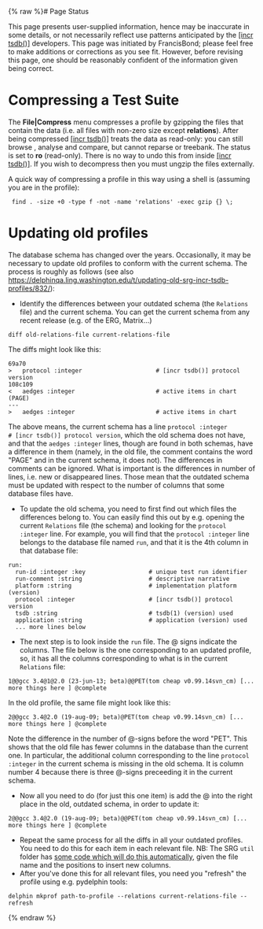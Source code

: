 {% raw %}# Page Status

This page presents user-supplied information, hence may be inaccurate in
some details, or not necessarily reflect use patterns anticipated by the
[\[incr tsdb()\]](http://www.delph-in.net/itsdb) developers. This page
was initiated by FrancisBond; please feel free to make
additions or corrections as you see fit. However, before revising this
page, one should be reasonably confident of the information given being
correct.

# Compressing a Test Suite

The **File\|Compress** menu compresses a profile by gzipping the files
that contain the data (i.e. all files with non-zero size except
**relations**). After being compressed [\[incr
tsdb()\]](http://www.delph-in.net/itsdb) treats the data as read-only:
you can still browse , analyse and compare, but cannot reparse or
treebank. The status is set to **ro** (read-only). There is no way to
undo this from inside [\[incr tsdb()\]](http://www.delph-in.net/itsdb).
If you wish to decompress then you must ungzip the files externally.

A quick way of compressing a profile in this way using a shell is
(assuming you are in the profile):

     find . -size +0 -type f -not -name 'relations' -exec gzip {} \;

# Updating old profiles

The database schema has changed over the years. Occasionally, it may be necessary to update old profiles to conform with the current schema. The process is roughly as follows (see also https://delphinqa.ling.washington.edu/t/updating-old-srg-incr-tsdb-profiles/832/):

- Identify the differences between your outdated schema (the `Relations` file) and the current schema. You can get the current schema from any recent release (e.g. of the ERG, Matrix...)
```
diff old-relations-file current-relations-file
```

The diffs might look like this:

```
69a70
>   protocol :integer                     # [incr tsdb()] protocol version
108c109
<   aedges :integer                       # active items in chart (PAGE)
---
>   aedges :integer                       # active items in chart
```

The above means, the current schema has a line `protocol :integer                     # [incr tsdb()] protocol version`, which the old schema does not have, and that the `aedges :integer` lines, though are found in both schemas, have a difference in them (namely, in the old file, the comment contains the word "PAGE" and in the current schema, it does not). The differences in comments can be ignored. What is important is the differences in number of lines, i.e. new or disappeared lines. Those mean that the outdated schema must be updated with respect to the number of columns that some database files have.

- To update the old schema, you need to first find out which files the differences belong to. You can easily find this out by e.g. opening the current `Relations` file (the schema) and looking for the `protocol :integer` line. For example, you will find that the `protocol :integer` line belongs to the database file named `run`, and that it is the 4th column in that database file:

```
run:
  run-id :integer :key                  # unique test run identifier
  run-comment :string                   # descriptive narrative
  platform :string                      # implementation platform (version)
  protocol :integer                     # [incr tsdb()] protocol version
  tsdb :string                          # tsdb(1) (version) used
  application :string                   # application (version) used
  ... more lines below
```

- The next step is to look inside the `run` file. The @ signs indicate the columns. The file below is the one corresponding to an updated profile, so, it has all the columns corresponding to what is in the current `Relations` file:

```
1@@gcc 3.4@1@2.0 (23-jun-13; beta)@@PET(tom cheap v0.99.14svn_cm) [... more things here ] @complete
```

In the old profile, the same file might look like this:

```
2@@gcc 3.4@2.0 (19-aug-09; beta)@PET(tom cheap v0.99.14svn_cm) [... more things here ] @complete
```

Note the difference in the number of @-signs before the word "PET". This shows that the old file has fewer columns in the database than the current one. In particular, the additional column corresponding to the line `protocol :integer` in the current schema is missing in the old schema. It is column number 4 because there is three @-signs preceeding it in the current schema.

- Now all you need to do (for just this one item) is add the @ into the right place in the old, outdated schema, in order to update it:

```
2@@gcc 3.4@2.0 (19-aug-09; beta)@@PET(tom cheap v0.99.14svn_cm) [... more things here ] @complete
```

- Repeat the same process for all the diffs in all your outdated profiles. You need to do this for each item in each relevant file. NB: The SRG `util` folder has [some code which will do this automatically](https://github.com/delph-in/srg/blob/main/util/update_profile.py), given the file name and the positions to insert new columns. 
- After you've done this for all relevant files, you need you "refresh" the profile using e.g. pydelphin tools:

```
delphin mkprof path-to-profile --relations current-relations-file --refresh
```
<update date omitted for speed>{% endraw %}